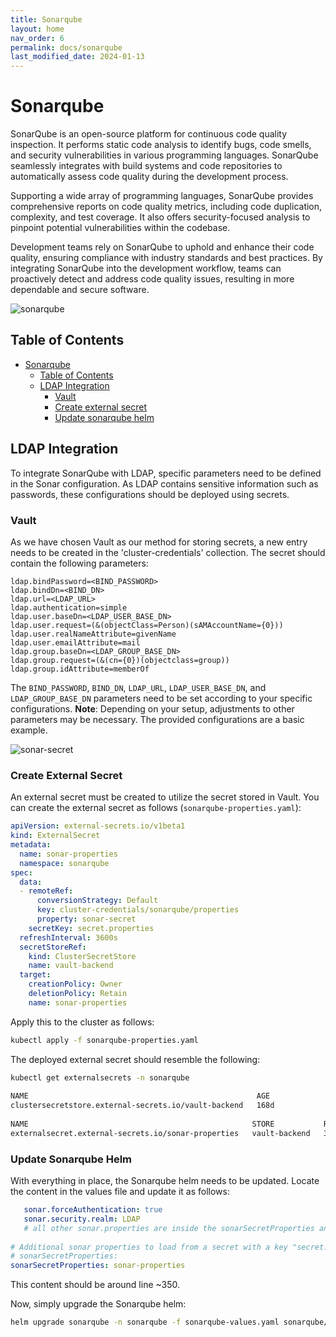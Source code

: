 ```yaml
---
title: Sonarqube
layout: home
nav_order: 6
permalink: docs/sonarqube
last_modified_date: 2024-01-13
---
```


# Sonarqube

SonarQube is an open-source platform for continuous code quality inspection. It performs static code analysis to identify bugs, code smells, and security vulnerabilities in various programming languages. SonarQube seamlessly integrates with build systems and code repositories to automatically assess code quality during the development process.

Supporting a wide array of programming languages, SonarQube provides comprehensive reports on code quality metrics, including code duplication, complexity, and test coverage. It also offers security-focused analysis to pinpoint potential vulnerabilities within the codebase.

Development teams rely on SonarQube to uphold and enhance their code quality, ensuring compliance with industry standards and best practices. By integrating SonarQube into the development workflow, teams can proactively detect and address code quality issues, resulting in more dependable and secure software.


![sonarqube](https://user-cube.github.io/devops-cheatsheet/assets/images/sonarqube/sonarqube-logo.png)

## Table of Contents

- [Sonarqube](#sonarqube)
  * [Table of Contents](#table-of-contents)
  * [LDAP Integration](#ldap-integration)
    + [Vault](#vault)
    + [Create external secret](#create-external-secret)
    + [Update sonarqube helm](#update-sonarqube-helm)

## LDAP Integration

To integrate SonarQube with LDAP, specific parameters need to be defined in the Sonar configuration. As LDAP contains sensitive information such as passwords, these configurations should be deployed using secrets.

### Vault

As we have chosen Vault as our method for storing secrets, a new entry needs to be created in the 'cluster-credentials' collection. The secret should contain the following parameters:

```
ldap.bindPassword=<BIND_PASSWORD>
ldap.bindDn=<BIND_DN>
ldap.url=<LDAP_URL>
ldap.authentication=simple
ldap.user.baseDn=<LDAP_USER_BASE_DN>
ldap.user.request=(&(objectClass=Person)(sAMAccountName={0}))
ldap.user.realNameAttribute=givenName
ldap.user.emailAttribute=mail
ldap.group.baseDn=<LDAP_GROUP_BASE_DN>
ldap.group.request=(&(cn={0})(objectclass=group))
ldap.group.idAttribute=memberOf
```

The `BIND_PASSWORD`, `BIND_DN`, `LDAP_URL`, `LDAP_USER_BASE_DN`, and `LDAP_GROUP_BASE_DN` parameters need to be set according to your specific configurations.
**Note**: Depending on your setup, adjustments to other parameters may be necessary. The provided configurations are a basic example.

![sonar-secret](https://user-cube.github.io/devops-cheatsheet/assets/images/sonarqube/sonar-secret.png)

### Create External Secret

An external secret must be created to utilize the secret stored in Vault. You can create the external secret as follows (`sonarqube-properties.yaml`):

```yaml
apiVersion: external-secrets.io/v1beta1
kind: ExternalSecret
metadata:
  name: sonar-properties
  namespace: sonarqube
spec:
  data:
  - remoteRef:
      conversionStrategy: Default
      key: cluster-credentials/sonarqube/properties
      property: sonar-secret
    secretKey: secret.properties
  refreshInterval: 3600s
  secretStoreRef:
    kind: ClusterSecretStore
    name: vault-backend
  target:
    creationPolicy: Owner
    deletionPolicy: Retain
    name: sonar-properties
```

Apply this to the cluster as follows:

```bash
kubectl apply -f sonarqube-properties.yaml
```

The deployed external secret should resemble the following:

```bash
kubectl get externalsecrets -n sonarqube
 
NAME                                                   AGE
clustersecretstore.external-secrets.io/vault-backend   168d
 
NAME                                                  STORE           REFRESH INTERVAL   STATUS
externalsecret.external-secrets.io/sonar-properties   vault-backend   3600s             SecretSynced
```

### Update Sonarqube Helm

With everything in place, the Sonarqube helm needs to be updated. Locate the content in the values file and update it as follows:

```yaml
   sonar.forceAuthentication: true
   sonar.security.realm: LDAP
   # all other sonar.properties are inside the sonarSecretProperties and can be edited in vault
   
# Additional sonar properties to load from a secret with a key "secret.properties" (must be a string)
# sonarSecretProperties:
sonarSecretProperties: sonar-properties
```

This content should be around line ~350.

Now, simply upgrade the Sonarqube helm:

```bash
helm upgrade sonarqube -n sonarqube -f sonarqube-values.yaml sonarqube/sonarqube --version 4.0.0+315
```